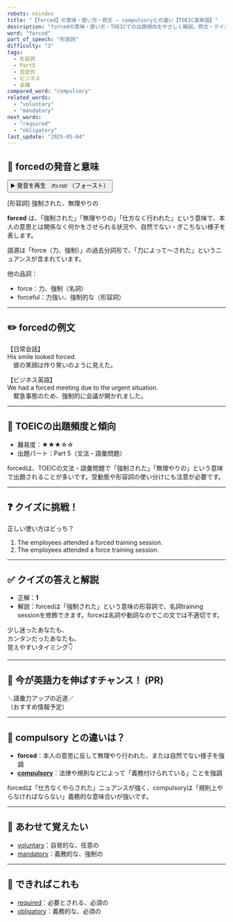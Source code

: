 ```yaml
---
robots: noindex
title: "【forced】の意味・使い方・例文 ― compulsoryとの違い【TOEIC英単語】"
description: "forcedの意味・使い方・TOEICでの出題傾向をやさしく解説。例文・クイズ付きでcompulsoryとの違いもわかりやすく学べます。"
word: "forced"
part_of_speech: "形容詞"
difficulty: "3"
tags:
  - 形容詞
  - Part5
  - 否定的
  - ビジネス
  - 会議
compared_word: "compulsory"
related_words:
  - "voluntary"
  - "mandatory"
next_words:
  - "required"
  - "obligatory"
last_update: "2025-05-04"
---
```


## 🔰 forcedの発音と意味

<button class="play-audio" onclick="playTTS('forced')">
  <span class="play-audio-main">
    ▶️ 発音を再生　/fɔːrst/
  </span>
  <span class="play-audio-sub">
    （フォースト）
  </span>
</button>

[形容詞] 強制された、無理やりの

**forced** は、「強制された」「無理やりの」「仕方なく行われた」という意味で、本人の意思とは関係なく何かをさせられる状況や、自然でない・ぎこちない様子を表します。

語源は「force（力、強制）」の過去分詞形で、「力によって～された」というニュアンスが含まれています。

他の品詞：  
- force：力、強制（名詞）
- forceful：力強い、強制的な（形容詞）

---

## ✏️ forcedの例文

【日常会話】  
His smile looked forced.  
　彼の笑顔は作り笑いのように見えた。

【ビジネス英語】  
We had a forced meeting due to the urgent situation.  
　緊急事態のため、強制的に会議が開かれました。

---

## 🎯 TOEICの出題頻度と傾向

- 難易度：★★★☆☆
- 出題パート：Part 5（文法・語彙問題）

forcedは、TOEICの文法・語彙問題で「強制された」「無理やりの」という意味で出題されることが多いです。受動態や形容詞の使い分けにも注意が必要です。

---

## ❓ クイズに挑戦！

正しい使い方はどっち？

1. The employees attended a forced training session.  
2. The employees attended a force training session.

---

## ✅ クイズの答えと解説

- 正解：**1**
- 解説：forcedは「強制された」という意味の形容詞で、名詞training sessionを修飾できます。forceは名詞や動詞なのでこの文では不適切です。

少し迷ったあなたも、  
カンタンだったあなたも、  
覚えやすいタイミング👇️

---

## 🚀 今が英語力を伸ばすチャンス！ (PR)

<div class="info-center">
＼語彙力アップの近道／<br>  
（おすすめ情報予定）
</div>

---

## 🤔  compulsory との違いは？

- **forced**：本人の意思に反して無理やり行われた、または自然でない様子を強調
- **[compulsory](/word/compulsory)**：法律や規則などによって「義務付けられている」ことを強調

forcedは「仕方なくやらされた」ニュアンスが強く、compulsoryは「規則上やらなければならない」義務的な意味合いが強いです。

---

## 🧩 あわせて覚えたい

- [voluntary](/word/voluntary)：自発的な、任意の
- [mandatory](/word/mandatory)：義務的な、強制の

---

## 📖 できればこれも

- [required](/word/required)：必要とされる、必須の
- [obligatory](/word/obligatory)：義務的な、必須の

<!-- cvid: aid31_bid48 -->
